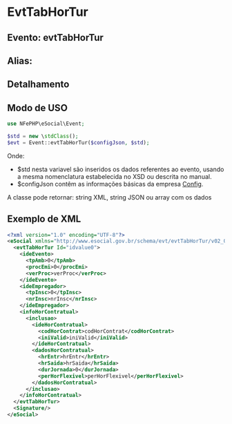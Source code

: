 # EvtTabHorTur

## Evento: evtTabHorTur

## Alias: 


## Detalhamento


## Modo de USO

```php
use NFePHP\eSocial\Event;

$std = new \stdClass();
$evt = Event::evtTabHorTur($configJson, $std);
```

Onde:
- $std nesta variavel são inseridos os dados referentes ao evento, usando a mesma nomenclatura estabelecida no XSD ou descrita no manual.
- $configJson contêm as informações básicas da empresa [Config](Config.md).

A classe pode retornar: string XML, string JSON ou array com os dados


## Exemplo de XML

```xml
<?xml version="1.0" encoding="UTF-8"?>
<eSocial xmlns="http://www.esocial.gov.br/schema/evt/evtTabHorTur/v02_02_01" xmlns:xsi="http://www.w3.org/2001/XMLSchema-instance" xsi:schemaLocation="http://www.esocial.gov.br/schema/evt/evtTabHorTur/v02_02_01 ../schemes/evtTabHorTur.xsd ">
  <evtTabHorTur Id="idvalue0">
    <ideEvento>
      <tpAmb>0</tpAmb>
      <procEmi>0</procEmi>
      <verProc>verProc</verProc>
    </ideEvento>
    <ideEmpregador>
      <tpInsc>0</tpInsc>
      <nrInsc>nrInsc</nrInsc>
    </ideEmpregador>
    <infoHorContratual>
      <inclusao>
        <ideHorContratual>
          <codHorContrat>codHorContrat</codHorContrat>
          <iniValid>iniValid</iniValid>
        </ideHorContratual>
        <dadosHorContratual>
          <hrEntr>hrEntr</hrEntr>
          <hrSaida>hrSaida</hrSaida>
          <durJornada>0</durJornada>
          <perHorFlexivel>perHorFlexivel</perHorFlexivel>
        </dadosHorContratual>
      </inclusao>
    </infoHorContratual>
  </evtTabHorTur>
  <Signature/>
</eSocial>

```
